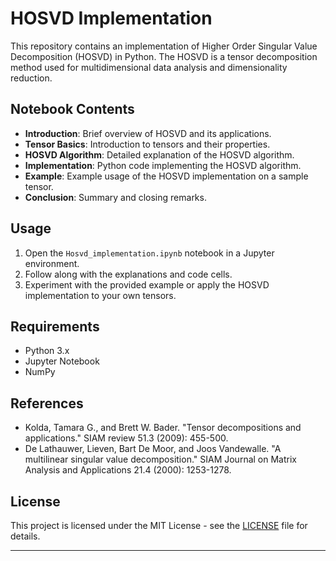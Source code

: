 

# HOSVD Implementation

This repository contains an implementation of Higher Order Singular Value Decomposition (HOSVD) in Python. The HOSVD is a tensor decomposition method used for multidimensional data analysis and dimensionality reduction.

## Notebook Contents

- **Introduction**: Brief overview of HOSVD and its applications.
- **Tensor Basics**: Introduction to tensors and their properties.
- **HOSVD Algorithm**: Detailed explanation of the HOSVD algorithm.
- **Implementation**: Python code implementing the HOSVD algorithm.
- **Example**: Example usage of the HOSVD implementation on a sample tensor.
- **Conclusion**: Summary and closing remarks.

## Usage

1. Open the `Hosvd_implementation.ipynb` notebook in a Jupyter environment.
2. Follow along with the explanations and code cells.
3. Experiment with the provided example or apply the HOSVD implementation to your own tensors.

## Requirements

- Python 3.x
- Jupyter Notebook
- NumPy

## References

- Kolda, Tamara G., and Brett W. Bader. "Tensor decompositions and applications." SIAM review 51.3 (2009): 455-500.
- De Lathauwer, Lieven, Bart De Moor, and Joos Vandewalle. "A multilinear singular value decomposition." SIAM Journal on Matrix Analysis and Applications 21.4 (2000): 1253-1278.

## License

This project is licensed under the MIT License - see the [LICENSE](LICENSE) file for details.

---
